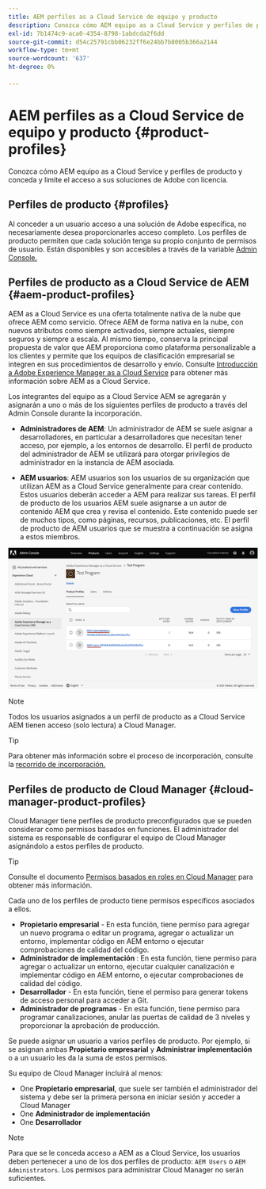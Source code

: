 ```yaml
---
title: AEM perfiles as a Cloud Service de equipo y producto
description: Conozca cómo AEM equipo as a Cloud Service y perfiles de producto y conceda y limite el acceso a sus soluciones de Adobe con licencia.
exl-id: 7b1474c9-aca0-4354-8798-1abdcda2f6dd
source-git-commit: d54c25791cbb06232ff6e24bb7b8005b366a2144
workflow-type: tm+mt
source-wordcount: '637'
ht-degree: 0%

---
```


# AEM perfiles as a Cloud Service de equipo y producto {#product-profiles}

Conozca cómo AEM equipo as a Cloud Service y perfiles de producto y conceda y limite el acceso a sus soluciones de Adobe con licencia.

## Perfiles de producto {#profiles}

Al conceder a un usuario acceso a una solución de Adobe específica, no necesariamente desea proporcionarles acceso completo. Los perfiles de producto permiten que cada solución tenga su propio conjunto de permisos de usuario. Están disponibles y son accesibles a través de la variable [Admin Console.](/help/journey-onboarding/admin-console.md)

## Perfiles de producto as a Cloud Service de AEM {#aem-product-profiles}

AEM as a Cloud Service es una oferta totalmente nativa de la nube que ofrece AEM como servicio. Ofrece AEM de forma nativa en la nube, con nuevos atributos como siempre activados, siempre actuales, siempre seguros y siempre a escala. Al mismo tiempo, conserva la principal propuesta de valor que AEM proporciona como plataforma personalizable a los clientes y permite que los equipos de clasificación empresarial se integren en sus procedimientos de desarrollo y envío. Consulte [Introducción a Adobe Experience Manager as a Cloud Service](/help/overview/introduction.md) para obtener más información sobre AEM as a Cloud Service.

Los integrantes del equipo as a Cloud Service AEM se agregarán y asignarán a uno o más de los siguientes perfiles de producto a través del Admin Console durante la incorporación.

* **Administradores de AEM**: Un administrador de AEM se suele asignar a desarrolladores, en particular a desarrolladores que necesitan tener acceso, por ejemplo, a los entornos de desarrollo. El perfil de producto del administrador de AEM se utilizará para otorgar privilegios de administrador en la instancia de AEM asociada.

* **AEM usuarios**: AEM usuarios son los usuarios de su organización que utilizan AEM as a Cloud Service generalmente para crear contenido. Estos usuarios deberán acceder a AEM para realizar sus tareas. El perfil de producto de los usuarios AEM suele asignarse a un autor de contenido AEM que crea y revisa el contenido. Este contenido puede ser de muchos tipos, como páginas, recursos, publicaciones, etc. El perfil de producto de AEM usuarios que se muestra a continuación se asigna a estos miembros.

![Perfiles de producto](/help/onboarding/assets/admin-console-profiles.png)

>[!NOTE]
>
>Todos los usuarios asignados a un perfil de producto as a Cloud Service AEM tienen acceso (solo lectura) a Cloud Manager.

>[!TIP]
>
>Para obtener más información sobre el proceso de incorporación, consulte la [recorrido de incorporación.](/help/journey-onboarding/overview.md)

## Perfiles de producto de Cloud Manager {#cloud-manager-product-profiles}

Cloud Manager tiene perfiles de producto preconfigurados que se pueden considerar como permisos basados en funciones. El administrador del sistema es responsable de configurar el equipo de Cloud Manager asignándolo a estos perfiles de producto.

>[!TIP]
>
>Consulte el documento [Permisos basados en roles en Cloud Manager](/help/onboarding/cloud-manager-introduction.md#role-based-permissions) para obtener más información.

Cada uno de los perfiles de producto tiene permisos específicos asociados a ellos.

* **Propietario empresarial** - En esta función, tiene permiso para agregar un nuevo programa o editar un programa, agregar o actualizar un entorno, implementar código en AEM entorno o ejecutar comprobaciones de calidad del código.
* **Administrador de implementación** : En esta función, tiene permiso para agregar o actualizar un entorno, ejecutar cualquier canalización e implementar código en AEM entorno, o ejecutar comprobaciones de calidad del código.
* **Desarrollador** - En esta función, tiene el permiso para generar tokens de acceso personal para acceder a Git.
* **Administrador de programas** - En esta función, tiene permiso para programar canalizaciones, anular las puertas de calidad de 3 niveles y proporcionar la aprobación de producción.

Se puede asignar un usuario a varios perfiles de producto. Por ejemplo, si se asignan ambas **Propietario empresarial** y **Administrar implementación** o a un usuario les da la suma de estos permisos.

Su equipo de Cloud Manager incluirá al menos:

* One **Propietario empresarial**, que suele ser también el administrador del sistema y debe ser la primera persona en iniciar sesión y acceder a Cloud Manager
* One **Administrador de implementación**
* One **Desarrollador**

>[!NOTE]
>
>Para que se le conceda acceso a AEM as a Cloud Service, los usuarios deben pertenecer a uno de los dos perfiles de producto: `AEM Users` o `AEM Administrators`. Los permisos para administrar Cloud Manager no serán suficientes.
